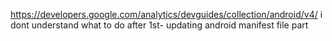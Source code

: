 https://developers.google.com/analytics/devguides/collection/android/v4/
i dont understand what to do after 1st- updating android manifest file part